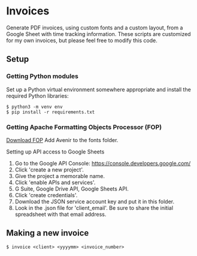# Invoices

Generate PDF invoices, using custom fonts and a custom layout, from a Google
Sheet with time tracking information. These scripts are customized for my own
invoices, but please feel free to modify this code.

## Setup

### Getting Python modules

Set up a Python virtual environment somewhere appropriate and install 
the required Python libraries:

```console
$ python3 -m venv env
$ pip install -r requirements.txt
```

### Getting Apache Formatting Objects Processor (FOP)

[Download FOP](https://xmlgraphics.apache.org/fop/)
Add Avenir to the fonts folder. 

Setting up API access to Google Sheets

1. Go to the Google API Console: https://console.developers.google.com/
2. Click 'create a new project'. 
3. Give the project a memorable name. 
4. Click 'enable APIs and services'.
5. G Suite, Google Drive API, Google Sheets API. 
6. Click 'create credentials'.
7. Download the JSON service account key and put it in this folder.
8. Look in the .json file for 'client_email'. Be sure to share the initial
   spreadsheet with that email address.

## Making a new invoice

```console
$ invoice <client> <yyyymm> <invoice_number>
```
